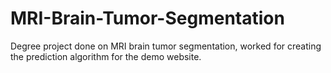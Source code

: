 # MRI-Brain-Tumor-Segmentation
Degree project done on MRI brain tumor segmentation, worked for creating the prediction algorithm for the demo website.

